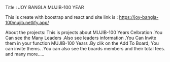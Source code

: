 Title : JOY BANGLA MUJIB-100 YEAR

This is create with boostrap and react and site link is : https://joy-bangla-100mujib.netlify.app/

About the projects:
This is projects about MUJIB-100 Years Celbration
.You Can see the Many Leaders
.Also see leaders information
.You Can Invite them in your function MUJIB-100 Years
.By clik on the Add To Board; You can invite thems.
.You can also see the boards members and their total fees.
and many more.....
